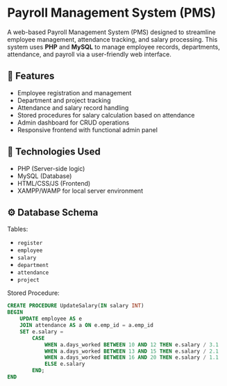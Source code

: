 # Payroll Management System (PMS)

A web-based Payroll Management System (PMS) designed to streamline employee management, attendance tracking, and salary processing. This system uses **PHP** and **MySQL** to manage employee records, departments, attendance, and payroll via a user-friendly web interface.

## 📌 Features

- Employee registration and management
- Department and project tracking
- Attendance and salary record handling
- Stored procedures for salary calculation based on attendance
- Admin dashboard for CRUD operations
- Responsive frontend with functional admin panel

## 🧰 Technologies Used

- PHP (Server-side logic)
- MySQL (Database)
- HTML/CSS/JS (Frontend)
- XAMPP/WAMP for local server environment

## ⚙️ Database Schema

Tables:
- `register`
- `employee`
- `salary`
- `department`
- `attendance`
- `project`

Stored Procedure:
```sql
CREATE PROCEDURE UpdateSalary(IN salary INT)
BEGIN
    UPDATE employee AS e
    JOIN attendance AS a ON e.emp_id = a.emp_id
    SET e.salary = 
        CASE 
            WHEN a.days_worked BETWEEN 10 AND 12 THEN e.salary / 3.1 
            WHEN a.days_worked BETWEEN 13 AND 15 THEN e.salary / 2.1 
            WHEN a.days_worked BETWEEN 16 AND 20 THEN e.salary / 1.1 
            ELSE e.salary
        END;
END
